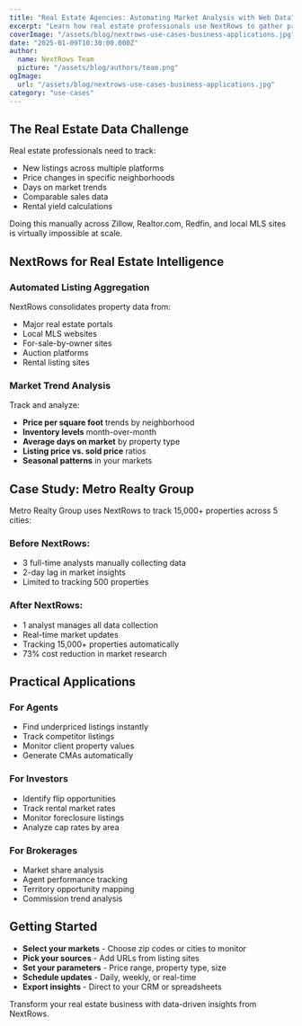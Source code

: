 ```yaml
---
title: "Real Estate Agencies: Automating Market Analysis with Web Data"
excerpt: "Learn how real estate professionals use NextRows to gather property listings, analyze market trends, and identify investment opportunities."
coverImage: "/assets/blog/nextrows-use-cases-business-applications.jpg"
date: "2025-01-09T10:30:00.000Z"
author:
  name: NextRows Team
  picture: "/assets/blog/authors/team.png"
ogImage:
  url: "/assets/blog/nextrows-use-cases-business-applications.jpg"
category: "use-cases"
---
```


## The Real Estate Data Challenge

Real estate professionals need to track:
- New listings across multiple platforms
- Price changes in specific neighborhoods
- Days on market trends
- Comparable sales data
- Rental yield calculations

Doing this manually across Zillow, Realtor.com, Redfin, and local MLS sites is virtually impossible at scale.

## NextRows for Real Estate Intelligence

### Automated Listing Aggregation

NextRows consolidates property data from:
- Major real estate portals
- Local MLS websites
- For-sale-by-owner sites
- Auction platforms
- Rental listing sites

### Market Trend Analysis

Track and analyze:
- **Price per square foot** trends by neighborhood
- **Inventory levels** month-over-month
- **Average days on market** by property type
- **Listing price vs. sold price** ratios
- **Seasonal patterns** in your markets

## Case Study: Metro Realty Group

Metro Realty Group uses NextRows to track 15,000+ properties across 5 cities:

### Before NextRows:
- 3 full-time analysts manually collecting data
- 2-day lag in market insights
- Limited to tracking 500 properties

### After NextRows:
- 1 analyst manages all data collection
- Real-time market updates
- Tracking 15,000+ properties automatically
- 73% cost reduction in market research

## Practical Applications

### For Agents
- Find underpriced listings instantly
- Track competitor listings
- Monitor client property values
- Generate CMAs automatically

### For Investors
- Identify flip opportunities
- Track rental market rates
- Monitor foreclosure listings
- Analyze cap rates by area

### For Brokerages
- Market share analysis
- Agent performance tracking
- Territory opportunity mapping
- Commission trend analysis

## Getting Started

- **Select your markets** - Choose zip codes or cities to monitor
- **Pick your sources** - Add URLs from listing sites
- **Set your parameters** - Price range, property type, size
- **Schedule updates** - Daily, weekly, or real-time
- **Export insights** - Direct to your CRM or spreadsheets

Transform your real estate business with data-driven insights from NextRows.